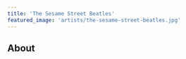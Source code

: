 ```yaml
---
title: 'The Sesame Street Beatles'
featured_image: 'artists/the-sesame-street-beatles.jpg'
---
```


## About



